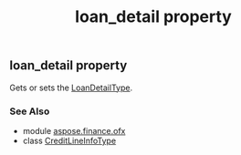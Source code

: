 ﻿---
title: loan_detail property
second_title: Aspose.Finance for Python via .NET API References
description: 
type: docs
weight: 80
url: /python-net/aspose.finance.ofx/creditlineinfotype/loan_detail/
is_root: false
---

## loan_detail property


Gets or sets the [LoanDetailType](/finance/python-net/aspose.finance.ofx/loandetailtype).

### See Also
* module [aspose.finance.ofx](../../)
* class [CreditLineInfoType](/finance/python-net/aspose.finance.ofx/creditlineinfotype)
